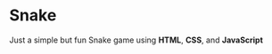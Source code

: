 <h1>Snake</h1>

<p>Just a simple but fun Snake game using <b>HTML</b>, <b>CSS</b>, and <b>JavaScript</b></p>
